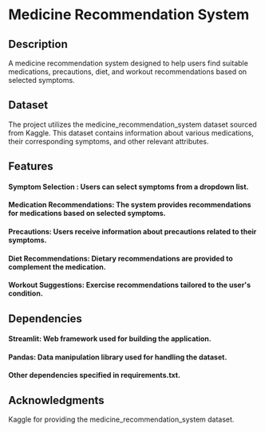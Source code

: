 # Medicine Recommendation System
## Description
A medicine recommendation system designed to help users find suitable medications, precautions, diet, and workout recommendations based on selected symptoms.

## Dataset
The project utilizes the medicine_recommendation_system dataset sourced from Kaggle. This dataset contains information about various medications, their corresponding symptoms, and other relevant attributes.

## Features
#### Symptom Selection : Users can select symptoms from a dropdown list.
#### Medication Recommendations: The system provides recommendations for medications based on selected symptoms.
#### Precautions: Users receive information about precautions related to their symptoms.
#### Diet Recommendations: Dietary recommendations are provided to complement the medication.
#### Workout Suggestions: Exercise recommendations tailored to the user's condition.

## Dependencies
#### Streamlit: Web framework used for building the application.
#### Pandas: Data manipulation library used for handling the dataset.
#### Other dependencies specified in requirements.txt.

## Acknowledgments
Kaggle for providing the medicine_recommendation_system dataset.

